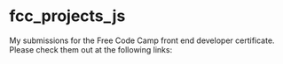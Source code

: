 # fcc_projects_js
My submissions for the Free Code Camp front end developer certificate. Please check them out at the following links:
